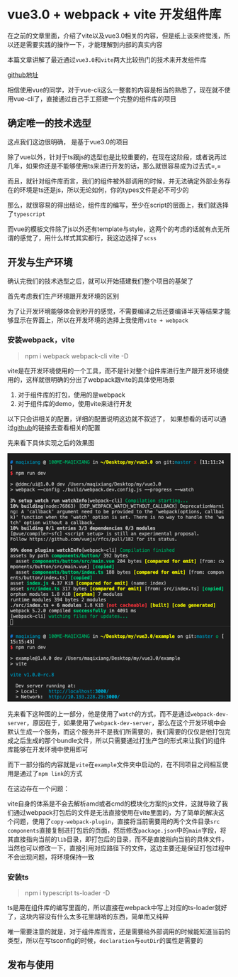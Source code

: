 # vue3.0 + webpack + vite 开发组件库

在之前的文章里面，介绍了vite以及vue3.0相关的内容，但是纸上谈来终觉浅，所以还是需要实践的操作一下，才能理解到内部的真实内容

本篇文章讲解了最近通过`vue3.0`和`vite`两大比较热门的技术来开发组件库

[github地址](https://github.com/HuskyToMa/vue3Component)

相信使用vue的同学，对于vue-cli这么一整套的内容是相当的熟悉了，现在就不使用vue-cli了，直接通过自己手工搭建一个完整的组件库的项目

## 确定唯一的技术选型

这点我们这边很明确， 是基于vue3.0的项目

除了vue以外，针对于ts跟js的选型也是比较重要的，在现在这阶段，或者说再过几年，如果你还是不能够使用ts来进行开发的话，那么就很容易成为过去式=,=

而且，就针对组件库而言，我们的组件被外部调用的时候，并无法确定外部业务存在的环境是ts还是js，所以无论如何，你的types文件是必不可少的

那么，就很容易的得出结论，组件库的编写，至少在script的层面上，我们就选择了`typescript`

而vue的模板文件除了js以外还有template与style，这两个的考虑的话就有点无所谓的感觉了，用什么样式其实都行，我这边选择了`scss`

## 开发与生产环境

确认完我们的技术选型之后，就可以开始搭建我们整个项目的基架了

首先考虑我们生产环境跟开发环境的区别

为了让开发环境能够体会到秒开的感觉，不需要编译之后还要编译半天等结果才能够显示在界面上，所以在开发环境的选择上我使用`vite + webpack`

### 安装webpack，vite

> npm i webpack webpack-cli vite -D

vite是在开发环境使用的一个工具，而不是针对整个组件库进行生产跟开发环境使用的，这样就很明确的分出了webpack跟vite的具体使用场景

1. 对于组件库的打包，使用的是webpack
2. 对于组件库的demo，使用vite来进行开发

以下只会讲相关的配置，详细的配置说明这边就不叙述了， 如果想看的话可以通过[github](https://github.com/HuskyToMa/vue3Component)的链接去查看相关的配置

先来看下具体实现之后的效果图

![效果图](../study/public/image/17.png)

先来看下这种图的上一部分，他是使用了`watch`的方式，而不是通过`webpack-dev-server`，原因在于，如果使用了`webpack-dev-server`，那么在这个开发环境中会默认生成一个服务，而这个服务并不是我们所需要的，我们需要的仅仅是他打包完成之后生成的那个bundle文件，所以只需要通过打生产包的形式来让我们的组件库能够在开发环境中使用即可

而下一部分指的内容就是`vite`在`example`文件夹中启动的，在不同项目之间相互使用是通过了`npm link`的方式

在这边存在一个问题：

vite自身的体系是不会去解析amd或者cmd的模块化方案的js文件，这就导致了我们通过webpack打包后的文件是无法直接使用在vite里面的，为了简单的解决这个问题，使用了`copy-webpack-plugin`，直接将当前需要用的两个文件目录`src components`直接复制进打包后的页面，然后修改`package.json`中的`main`字段，将其直接指向当前的`lib`目录，即打包后的目录，而不是直接指向当前的具体文件，当然也可以修改一下，直接引用对应路径下的文件，这边主要还是保证打包过程中不会出现问题，将环境保持一致

### 安装ts

> npm i typescript ts-loader -D

ts是用在组件库的编写里面的，所以直接在webpack中写上对应的ts-loader就好了，这块内容没有什么太多花里胡哨的东西，简单而又纯粹

唯一需要注意的就是，对于组件库而言，还是需要给外部调用的时候能知道当前的类型，所以在写tsconfig的时候，`declaration`与`outDir`的属性是需要的

## 发布与使用
